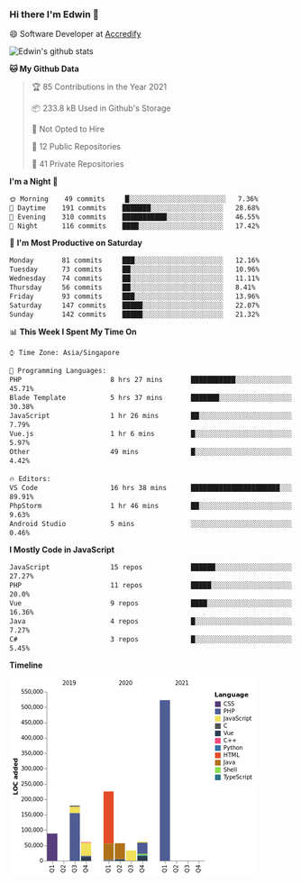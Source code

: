 ### Hi there I'm Edwin 👋


😄 Software Developer at [Accredify](https://accredify.io/)


![Edwin's github stats](https://github-readme-stats.vercel.app/api?username=edwinkkh&show_icons=true&count_private=true) 


<!--START_SECTION:waka-->
**🐱 My Github Data** 

> 🏆 85 Contributions in the Year 2021
 > 
> 📦 233.8 kB Used in Github's Storage 
 > 
> 🚫 Not Opted to Hire
 > 
> 📜 12 Public Repositories 
 > 
> 🔑 41 Private Repositories  
 > 
**I'm a Night 🦉** 

```text
🌞 Morning    49 commits     █░░░░░░░░░░░░░░░░░░░░░░░░   7.36% 
🌆 Daytime    191 commits    ███████░░░░░░░░░░░░░░░░░░   28.68% 
🌃 Evening    310 commits    ███████████░░░░░░░░░░░░░░   46.55% 
🌙 Night      116 commits    ████░░░░░░░░░░░░░░░░░░░░░   17.42%

```
📅 **I'm Most Productive on Saturday** 

```text
Monday       81 commits     ███░░░░░░░░░░░░░░░░░░░░░░   12.16% 
Tuesday      73 commits     ██░░░░░░░░░░░░░░░░░░░░░░░   10.96% 
Wednesday    74 commits     ██░░░░░░░░░░░░░░░░░░░░░░░   11.11% 
Thursday     56 commits     ██░░░░░░░░░░░░░░░░░░░░░░░   8.41% 
Friday       93 commits     ███░░░░░░░░░░░░░░░░░░░░░░   13.96% 
Saturday     147 commits    █████░░░░░░░░░░░░░░░░░░░░   22.07% 
Sunday       142 commits    █████░░░░░░░░░░░░░░░░░░░░   21.32%

```


📊 **This Week I Spent My Time On** 

```text
⌚︎ Time Zone: Asia/Singapore

💬 Programming Languages: 
PHP                      8 hrs 27 mins       ███████████░░░░░░░░░░░░░░   45.71% 
Blade Template           5 hrs 37 mins       ███████░░░░░░░░░░░░░░░░░░   30.38% 
JavaScript               1 hr 26 mins        ██░░░░░░░░░░░░░░░░░░░░░░░   7.79% 
Vue.js                   1 hr 6 mins         █░░░░░░░░░░░░░░░░░░░░░░░░   5.97% 
Other                    49 mins             █░░░░░░░░░░░░░░░░░░░░░░░░   4.42%

🔥 Editors: 
VS Code                  16 hrs 38 mins      ██████████████████████░░░   89.91% 
PhpStorm                 1 hr 46 mins        ██░░░░░░░░░░░░░░░░░░░░░░░   9.63% 
Android Studio           5 mins              ░░░░░░░░░░░░░░░░░░░░░░░░░   0.46%

```

**I Mostly Code in JavaScript** 

```text
JavaScript               15 repos            ██████░░░░░░░░░░░░░░░░░░░   27.27% 
PHP                      11 repos            █████░░░░░░░░░░░░░░░░░░░░   20.0% 
Vue                      9 repos             ████░░░░░░░░░░░░░░░░░░░░░   16.36% 
Java                     4 repos             █░░░░░░░░░░░░░░░░░░░░░░░░   7.27% 
C#                       3 repos             █░░░░░░░░░░░░░░░░░░░░░░░░   5.45%

```


**Timeline**

![Chart not found](https://raw.githubusercontent.com/edwinkkh/edwinkkh/master/charts/bar_graph.png) 


<!--END_SECTION:waka-->


<!--
**edwinkkh/edwinkkh** is a ✨ _special_ ✨ repository because its `README.md` (this file) appears on your GitHub profile.

Here are some ideas to get you started:
- 🔭 I’m currently working on projects related to
- 🌱 I’m currently learning ...
- 👯 I’m looking to collaborate on ...
📫 How to reach me: 
- 🤔 I’m looking for help with ...
- 💬 Ask me about ...
- ⚡ Fun fact: ...
-->
